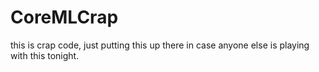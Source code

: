 # CoreMLCrap
this is crap code, just putting this up there in case anyone else is playing with this tonight.
